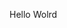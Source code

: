 Hello Wolrd
































































































































































































































































































































































































































































































































































































































































































































































































































































































































































































































































































































































































































































































































































































































































































































































































































































































































































































































































































































































































































































































































































































































































































































































































































































































































































































































































































































































































































































































































































































































































































































































































































































































































































































































































































































































































































































































































































































































































































































































































